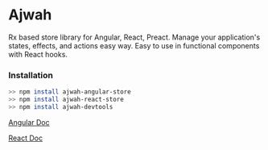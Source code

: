 # Ajwah
Rx based store library for Angular, React, Preact. Manage your application's states, effects, and actions easy way. Easy to use in functional components with React hooks.


### Installation

```sh
>> npm install ajwah-angular-store
>> npm install ajwah-react-store
>> npm install ajwah-devtools
```
[Angular Doc](https://github.com/JUkhan/Ajwah/tree/master/docs/angular#ajwah)

[React Doc](https://github.com/JUkhan/Ajwah/tree/master/docs/react#ajwah)